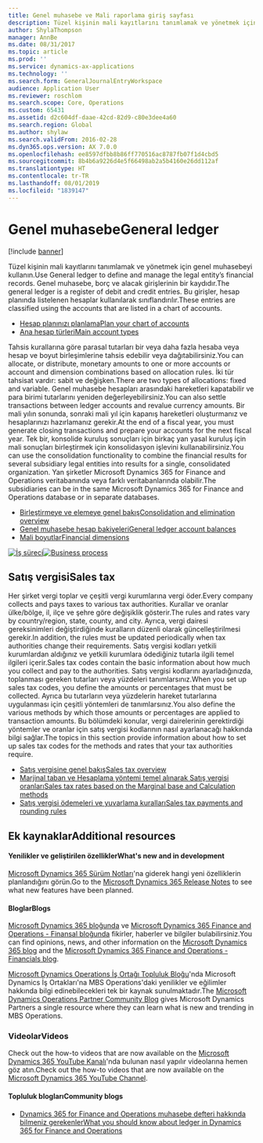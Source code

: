 ```yaml
---
title: Genel muhasebe ve Mali raporlama giriş sayfası
description: Tüzel kişinin mali kayıtlarını tanımlamak ve yönetmek için genel muhasebeyi kullanın.
author: ShylaThompson
manager: AnnBe
ms.date: 08/31/2017
ms.topic: article
ms.prod: ''
ms.service: dynamics-ax-applications
ms.technology: ''
ms.search.form: GeneralJournalEntryWorkspace
audience: Application User
ms.reviewer: roschlom
ms.search.scope: Core, Operations
ms.custom: 65431
ms.assetid: d2c604df-daae-42cd-82d9-c80e3dee4a60
ms.search.region: Global
ms.author: shylaw
ms.search.validFrom: 2016-02-28
ms.dyn365.ops.version: AX 7.0.0
ms.openlocfilehash: ee8597dfbb8b86ff770516ac8787fb07f1d4cbd5
ms.sourcegitcommit: 8b4b6a9226d4e5f66498ab2a5b4160e26dd112af
ms.translationtype: HT
ms.contentlocale: tr-TR
ms.lasthandoff: 08/01/2019
ms.locfileid: "1839147"
---
```

# <a name="general-ledger"></a><span data-ttu-id="9d7c7-103">Genel muhasebe</span><span class="sxs-lookup"><span data-stu-id="9d7c7-103">General ledger</span></span> 

[!include [banner](../includes/banner.md)]

<span data-ttu-id="9d7c7-104">Tüzel kişinin mali kayıtlarını tanımlamak ve yönetmek için genel muhasebeyi kullanın.</span><span class="sxs-lookup"><span data-stu-id="9d7c7-104">Use General ledger to define and manage the legal entity’s financial records.</span></span> <span data-ttu-id="9d7c7-105">Genel muhasebe, borç ve alacak girişlerinin bir kaydıdır.</span><span class="sxs-lookup"><span data-stu-id="9d7c7-105">The general ledger is a register of debit and credit entries.</span></span> <span data-ttu-id="9d7c7-106">Bu girişler, hesap planında listelenen hesaplar kullanılarak sınıflandırılır.</span><span class="sxs-lookup"><span data-stu-id="9d7c7-106">These entries are classified using the accounts that are listed in a chart of accounts.</span></span> 

 - [<span data-ttu-id="9d7c7-107">Hesap planınızı planlama</span><span class="sxs-lookup"><span data-stu-id="9d7c7-107">Plan your chart of accounts</span></span>](plan-chart-of-accounts.md)
 - [<span data-ttu-id="9d7c7-108">Ana hesap türleri</span><span class="sxs-lookup"><span data-stu-id="9d7c7-108">Main account types</span></span>](main-account-types.md)

<span data-ttu-id="9d7c7-109">Tahsis kurallarına göre parasal tutarları bir veya daha fazla hesaba veya hesap ve boyut birleşimlerine tahsis edebilir veya dağıtabilirsiniz.</span><span class="sxs-lookup"><span data-stu-id="9d7c7-109">You can allocate, or distribute, monetary amounts to one or more accounts or account and dimension combinations based on allocation rules.</span></span> <span data-ttu-id="9d7c7-110">İki tür tahsisat vardır: sabit ve değişken.</span><span class="sxs-lookup"><span data-stu-id="9d7c7-110">There are two types of allocations: fixed and variable.</span></span> <span data-ttu-id="9d7c7-111">Genel muhasebe hesapları arasındaki hareketleri kapatabilir ve para birimi tutarlarını yeniden değerleyebilirsiniz.</span><span class="sxs-lookup"><span data-stu-id="9d7c7-111">You can also settle transactions between ledger accounts and revalue currency amounts.</span></span> <span data-ttu-id="9d7c7-112">Bir mali yılın sonunda, sonraki mali yıl için kapanış hareketleri oluşturmanız ve hesaplarınızı hazırlamanız gerekir.</span><span class="sxs-lookup"><span data-stu-id="9d7c7-112">At the end of a fiscal year, you must generate closing transactions and prepare your accounts for the next fiscal year.</span></span> <span data-ttu-id="9d7c7-113">Tek bir, konsolide kuruluş sonuçları için birkaç yan yasal kuruluş için mali sonuçları birleştirmek için konsolidasyon işlevini kullanabilirsiniz.</span><span class="sxs-lookup"><span data-stu-id="9d7c7-113">You can use the consolidation functionality to combine the financial results for several subsidiary legal entities into results for a single, consolidated organization.</span></span> <span data-ttu-id="9d7c7-114">Yan şirketler Microsoft Dynamics 365 for Finance and Operations veritabanında veya farklı veritabanlarında olabilir.</span><span class="sxs-lookup"><span data-stu-id="9d7c7-114">The subsidiaries can be in the same Microsoft Dynamics 365 for Finance and Operations database or in separate databases.</span></span>

- [<span data-ttu-id="9d7c7-115">Birleştirmeye ve elemeye genel bakış</span><span class="sxs-lookup"><span data-stu-id="9d7c7-115">Consolidation and elimination overview</span></span>](../budgeting/consolidation-elimination-overview.md)
- [<span data-ttu-id="9d7c7-116">Genel muhasebe hesap bakiyeleri</span><span class="sxs-lookup"><span data-stu-id="9d7c7-116">General ledger account balances</span></span>](general-ledger-account-balances.md)
- [<span data-ttu-id="9d7c7-117">Mali boyutlar</span><span class="sxs-lookup"><span data-stu-id="9d7c7-117">Financial dimensions</span></span>](financial-dimensions.md)

<span data-ttu-id="9d7c7-118">[![İş süreci](./media/GL-process.PNG)](./media/GL-process.PNG)</span><span class="sxs-lookup"><span data-stu-id="9d7c7-118">[![Business process](./media/GL-process.PNG)](./media/GL-process.PNG)</span></span>

## <a name="sales-tax"></a><span data-ttu-id="9d7c7-119">Satış vergisi</span><span class="sxs-lookup"><span data-stu-id="9d7c7-119">Sales tax</span></span>
<span data-ttu-id="9d7c7-120">Her şirket vergi toplar ve çeşitli vergi kurumlarına vergi öder.</span><span class="sxs-lookup"><span data-stu-id="9d7c7-120">Every company collects and pays taxes to various tax authorities.</span></span> <span data-ttu-id="9d7c7-121">Kurallar ve oranlar ülke/bölge, il, ilçe ve şehre göre değişiklik gösterir.</span><span class="sxs-lookup"><span data-stu-id="9d7c7-121">The rules and rates vary by country/region, state, county, and city.</span></span>
<span data-ttu-id="9d7c7-122">Ayrıca, vergi dairesi gereksinimleri değiştirdiğinde kuralların düzenli olarak güncelleştirilmesi gerekir.</span><span class="sxs-lookup"><span data-stu-id="9d7c7-122">In addition, the rules must be updated periodically when tax authorities change their requirements.</span></span> <span data-ttu-id="9d7c7-123">Satış vergisi kodları yetkili kurumlardan aldığınız ve yetkili kurumlara ödediğiniz tutarla ilgili temel ilgileri içerir.</span><span class="sxs-lookup"><span data-stu-id="9d7c7-123">Sales tax codes contain the basic information about how much you collect and pay to the authorities.</span></span> <span data-ttu-id="9d7c7-124">Satış vergisi kodlarını ayarladığınızda, toplanması gereken tutarları veya yüzdeleri tanımlarsınız.</span><span class="sxs-lookup"><span data-stu-id="9d7c7-124">When you set up sales tax codes, you define the amounts or percentages that must be collected.</span></span> <span data-ttu-id="9d7c7-125">Ayrıca bu tutarların veya yüzdelerin hareket tutarlarına uygulanması için çeşitli yöntemleri de tanımlarsınız.</span><span class="sxs-lookup"><span data-stu-id="9d7c7-125">You also define the various methods by which those amounts or percentages are applied to transaction amounts.</span></span> <span data-ttu-id="9d7c7-126">Bu bölümdeki konular, vergi dairelerinin gerektirdiği yöntemler ve oranlar için satış vergisi kodlarının nasıl ayarlanacağı hakkında bilgi sağlar.</span><span class="sxs-lookup"><span data-stu-id="9d7c7-126">The topics in this section provide information about how to set up sales tax codes for the methods and rates that your tax authorities require.</span></span>

 - [<span data-ttu-id="9d7c7-127">Satış vergisine genel bakış</span><span class="sxs-lookup"><span data-stu-id="9d7c7-127">Sales tax overview</span></span>](indirect-taxes-overview.md)
 - [<span data-ttu-id="9d7c7-128">Marjinal taban ve Hesaplama yöntemi temel alınarak Satış vergisi oranları</span><span class="sxs-lookup"><span data-stu-id="9d7c7-128">Sales tax rates based on the Marginal base and Calculation methods</span></span>](marginal-base-field.md)
 - [<span data-ttu-id="9d7c7-129">Satış vergisi ödemeleri ve yuvarlama kuralları</span><span class="sxs-lookup"><span data-stu-id="9d7c7-129">Sales tax payments and rounding rules</span></span>](round-sales-tax-payments.md)


## <a name="additional-resources"></a><span data-ttu-id="9d7c7-130">Ek kaynaklar</span><span class="sxs-lookup"><span data-stu-id="9d7c7-130">Additional resources</span></span>

#### <a name="whats-new-and-in-development"></a><span data-ttu-id="9d7c7-131">Yenilikler ve geliştirilen özellikler</span><span class="sxs-lookup"><span data-stu-id="9d7c7-131">What's new and in development</span></span>

<span data-ttu-id="9d7c7-132">[Microsoft Dynamics 365 Sürüm Notları](https://go.microsoft.com/fwlink/?linkid=2010158)'na giderek hangi yeni özelliklerin planlandığını görün.</span><span class="sxs-lookup"><span data-stu-id="9d7c7-132">Go to the [Microsoft Dynamics 365 Release Notes](https://go.microsoft.com/fwlink/?linkid=2010158) to see what new features have been planned.</span></span> 

#### <a name="blogs"></a><span data-ttu-id="9d7c7-133">Bloglar</span><span class="sxs-lookup"><span data-stu-id="9d7c7-133">Blogs</span></span>

<span data-ttu-id="9d7c7-134">[Microsoft Dynamics 365 bloğunda](https://community.dynamics.com/b/msftdynamicsblog?c=Enterprise) ve [Microsoft Dynamics 365 Finance and Operations - Finansal bloğunda](https://community.dynamics.com/365/financeandoperations/b/financials) fikirler, haberler ve bilgiler bulabilirsiniz.</span><span class="sxs-lookup"><span data-stu-id="9d7c7-134">You can find opinions, news, and other information on the [Microsoft Dynamics 365 blog](https://community.dynamics.com/b/msftdynamicsblog?c=Enterprise) and the [Microsoft Dynamics 365 Finance and Operations - Financials blog](https://community.dynamics.com/365/financeandoperations/b/financials).</span></span>

<span data-ttu-id="9d7c7-135">[Microsoft Dynamics Operations İş Ortağı Topluluk Bloğu](https://community.dynamics.com/partner/b/operationspartnercommunityblog)'nda Microsoft Dynamics İş Ortakları'na MBS Operations'daki yenilikler ve eğilimler hakkında bilgi edinebilecekleri tek bir kaynak sunulmaktadır.</span><span class="sxs-lookup"><span data-stu-id="9d7c7-135">The [Microsoft Dynamics Operations Partner Community Blog](https://community.dynamics.com/partner/b/operationspartnercommunityblog) gives Microsoft Dynamics Partners a single resource where they can learn what is new and trending in MBS Operations.</span></span>

### <a name="videos"></a><span data-ttu-id="9d7c7-136">Videolar</span><span class="sxs-lookup"><span data-stu-id="9d7c7-136">Videos</span></span>

<span data-ttu-id="9d7c7-137">Check out the how-to videos that are now available on the [Microsoft Dynamics 365 YouTube Kanalı](https://www.youtube.com/channel/UCJGCg4rB3QSs8y_1FquelBQ)'nda bulunan nasıl yapılır videolarına hemen göz atın.</span><span class="sxs-lookup"><span data-stu-id="9d7c7-137">Check out the how-to videos that are now available on the [Microsoft Dynamics 365 YouTube Channel](https://www.youtube.com/channel/UCJGCg4rB3QSs8y_1FquelBQ).</span></span>

#### <a name="community-blogs"></a><span data-ttu-id="9d7c7-138">Topluluk blogları</span><span class="sxs-lookup"><span data-stu-id="9d7c7-138">Community blogs</span></span>

- [<span data-ttu-id="9d7c7-139">Dynamics 365 for Finance and Operations muhasebe defteri hakkında bilmeniz gerekenler</span><span class="sxs-lookup"><span data-stu-id="9d7c7-139">What you should know about ledger in Dynamics 365 for Finance and Operations</span></span>](https://financefunction.tech/2018/04/29/what-you-should-know-about-ledger-in-dynamics-365-for-finance-and-operations)

